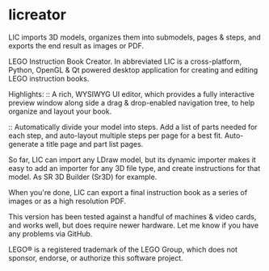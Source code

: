 # licreator
LIC imports 3D models, organizes them into submodels, pages & steps, and exports the end result as images or PDF.

LEGO Instruction Book Creator. In abbreviated LIC is a cross-platform, Python, OpenGL & Qt powered desktop application for creating and editing LEGO instruction books. 

Highlights:
:: A rich, WYSIWYG UI editor, which provides a fully interactive preview window along side a drag & drop-enabled navigation tree, to help organize and layout your book. 

:: Automatically divide your model into steps. Add a list of parts needed for each step, and auto-layout multiple steps per page for a best fit. Auto-generate a title page and part list pages. 

So far, LIC can import any LDraw model, but its dynamic importer makes it easy to add an importer for any 3D file type, and create instructions for that model. As SR 3D Builder (Sr3D) for example.

When you're done, LIC can export a final instruction book as a series of images or as a high resolution PDF.

This version has been tested against a handful of machines & video cards, and works well, but does require newer hardware. 
Let me know if you have any problems via GitHub.

LEGO® is a registered trademark of the LEGO Group, which does not sponsor, endorse, or authorize this software project. 
